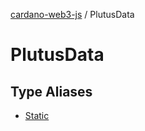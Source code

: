 [cardano-web3-js](../../../index.md) / PlutusData

# PlutusData

## Type Aliases

- [Static](type-aliases/Static.md)
